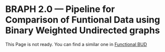# BRAPH 2.0 — Pipeline for Comparison of Funtional Data using Binary Weighted Undirected graphs

This Page is not ready. You can find a similar one in [Functional BUD](../tut_a_fun_bud)
